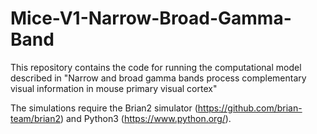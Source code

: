 # Mice-V1-Narrow-Broad-Gamma-Band
This repository contains the code for running the computational model described in "Narrow and broad gamma bands process complementary visual information in mouse primary visual cortex"


The simulations require the Brian2 simulator (https://github.com/brian-team/brian2) and Python3 (https://www.python.org/). 


